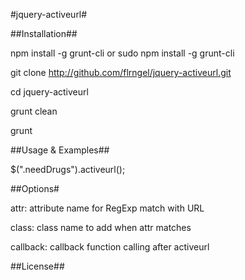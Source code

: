 #jquery-activeurl#

##Installation##

npm install -g grunt-cli  or sudo npm install -g grunt-cli

git clone http://github.com/flrngel/jquery-activeurl.git

cd jquery-activeurl

grunt clean

grunt

##Usage & Examples##

$(".needDrugs").activeurl();


##Options#

attr: attribute name for RegExp match with URL

class: class name to add when attr matches

callback: callback function calling after activeurl


##License##
